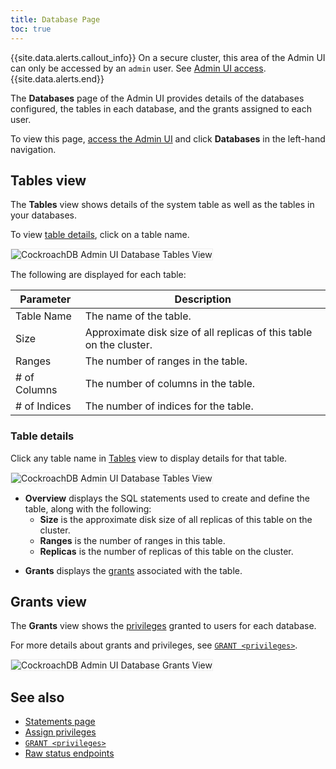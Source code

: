 ```yaml
---
title: Database Page
toc: true
---
```


{{site.data.alerts.callout_info}}
On a secure cluster, this area of the Admin UI can only be accessed by an `admin` user. See [Admin UI access](admin-ui-overview.html#admin-ui-access).
{{site.data.alerts.end}}

The **Databases** page of the Admin UI provides details of the databases configured, the tables in each database, and the grants assigned to each user. 

To view this page, [access the Admin UI](admin-ui-access-and-navigate.html#access-the-admin-ui) and click **Databases** in the left-hand navigation.

## Tables view

The **Tables** view shows details of the system table as well as the tables in your databases.

To view [table details](#table-details), click on a table name.

<img src="{{ 'images/v20.1/admin_ui_database_tables_view.png' | relative_url }}" alt="CockroachDB Admin UI Database Tables View" style="border:1px solid #eee;max-width:100%" />

The following are displayed for each table:

Parameter | Description
--------|----
Table Name | The name of the table.
Size | Approximate disk size of all replicas of this table on the cluster.
Ranges | The number of ranges in the table.
\# of Columns | The number of columns in the table.
\# of Indices | The number of indices for the table.

### Table details

Click any table name in [Tables](#tables-view) view to display details for that table.

<img src="{{ 'images/v20.1/admin_ui_database_tables_details.png' | relative_url }}" alt="CockroachDB Admin UI Database Tables View" style="border:1px solid #eee;max-width:100%" />

- **Overview** displays the SQL statements used to create and define the table, along with the following:
	- **Size** is the approximate disk size of all replicas of this table on the cluster.
	- **Ranges** is the number of ranges in this table.
	- **Replicas** is the number of replicas of this table on the cluster.
<!-- - **Statements** displays SQL statements that have been run against the table. 
	- The parameters in this section are identical to those on the [Statements page](admin-ui-statements-page.html). -->
- **Grants** displays the [grants](#grants-view) associated with the table.

## Grants view

The **Grants** view shows the [privileges](authorization.html#assign-privileges) granted to users for each database.

For more details about grants and privileges, see [`GRANT <privileges>`](grant.html).

<img src="{{ 'images/v20.1/admin_ui_database_grants_view.png' | relative_url }}" alt="CockroachDB Admin UI Database Grants View" style="border:1px solid #eee;max-width:100%" />

## See also

- [Statements page](admin-ui-statements-page.html)
- [Assign privileges](authorization.html#assign-privileges)
- [`GRANT <privileges>`](grant.html)
- [Raw status endpoints](monitoring-and-alerting.html#raw-status-endpoints)